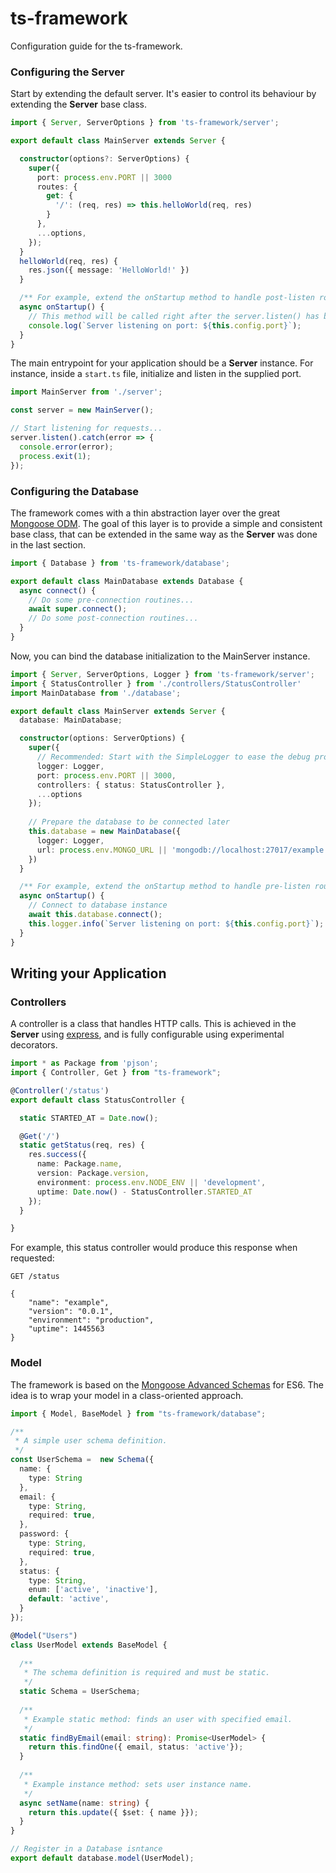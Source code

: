 # ts-framework

Configuration guide for the ts-framework.


### Configuring the Server

Start by extending the default server. It's easier to control its behaviour by
extending the **Server** base class.

```typescript
import { Server, ServerOptions } from 'ts-framework/server';

export default class MainServer extends Server {

  constructor(options?: ServerOptions) {
    super({
      port: process.env.PORT || 3000
      routes: {
        get: {
          '/': (req, res) => this.helloWorld(req, res)
        }
      },
      ...options,
    });
  }
  helloWorld(req, res) {
    res.json({ message: 'HelloWorld!' })
  }

  /** For example, extend the onStartup method to handle post-listen routines */
  async onStartup() {
    // This method will be called right after the server.listen() has been called.
    console.log(`Server listening on port: ${this.config.port}`);
  }
} 
```

The main entrypoint for your application should be a **Server** instance. For 
instance, inside a ```start.ts``` file, initialize and listen in the supplied 
port.

```typescript
import MainServer from './server';

const server = new MainServer();

// Start listening for requests...
server.listen().catch(error => {
  console.error(error);
  process.exit(1);
});
```


### Configuring the Database


The framework comes with a thin abstraction layer over the great 
[Mongoose ODM](https://npmjs.org/package/mongoose). The goal of this layer is to
provide a simple and consistent base class, that can be extended in the same way 
as the **Server** was done in the last section. 

```typescript
import { Database } from 'ts-framework/database';

export default class MainDatabase extends Database {
  async connect() {
    // Do some pre-connection routines...
    await super.connect();
    // Do some post-connection routines...
  }
}
```

Now, you can bind the database initialization to the MainServer instance.

```typescript
import { Server, ServerOptions, Logger } from 'ts-framework/server';
import { StatusController } from './controllers/StatusController'
import MainDatabase from './database';

export default class MainServer extends Server {
  database: MainDatabase;

  constructor(options: ServerOptions) {
    super({
      // Recommended: Start with the SimpleLogger to ease the debug process
      logger: Logger,
      port: process.env.PORT || 3000,
      controllers: { status: StatusController },
      ...options
    });
    
    // Prepare the database to be connected later
    this.database = new MainDatabase({
      logger: Logger,
      url: process.env.MONGO_URL || 'mongodb://localhost:27017/example'
    })
  }

  /** For example, extend the onStartup method to handle pre-listen routines */
  async onStartup() {
    // Connect to database instance
    await this.database.connect();
    this.logger.info(`Server listening on port: ${this.config.port}`);
  }
} 
```

## Writing your Application

### Controllers

A controller is a class that handles HTTP calls. This is achieved in the **Server**
using [express](https://npmjs.org/package/express), and is fully configurable using
experimental decorators.

```typescript
import * as Package from 'pjson';
import { Controller, Get } from "ts-framework";

@Controller('/status')
export default class StatusController {

  static STARTED_AT = Date.now();

  @Get('/')
  static getStatus(req, res) {
    res.success({
      name: Package.name,
      version: Package.version,
      environment: process.env.NODE_ENV || 'development',
      uptime: Date.now() - StatusController.STARTED_AT
    });
  }

}
```

For example, this status controller would produce this response when requested:

```
GET /status

{
    "name": "example",
    "version": "0.0.1",
    "environment": "production",
    "uptime": 1445563
}
```

### Model

The framework is based on the [Mongoose Advanced Schemas](http://mongoosejs.com/docs/advanced_schemas.html) for ES6. The 
idea is to wrap your model in a class-oriented approach.

```typescript
import { Model, BaseModel } from "ts-framework/database";

/**
 * A simple user schema definition. 
 */
const UserSchema =  new Schema({
  name: {
    type: String
  },
  email: {
    type: String,
    required: true,
  },
  password: {
    type: String,
    required: true,
  },
  status: {
    type: String,
    enum: ['active', 'inactive'],
    default: 'active',
  }
});

@Model("Users")
class UserModel extends BaseModel {
  
  /**
   * The schema definition is required and must be static. 
   */
  static Schema = UserSchema;
  
  /**
   * Example static method: finds an user with specified email.
   */
  static findByEmail(email: string): Promise<UserModel> {
    return this.findOne({ email, status: 'active'});
  }
  
  /**
   * Example instance method: sets user instance name.
   */
  async setName(name: string) {
    return this.update({ $set: { name }});
  }
}

// Register in a Database isntance
export default database.model(UserModel);
```
